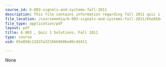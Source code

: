 ```yaml
---
course_id: 6-003-signals-and-systems-fall-2011
description: This file contains information regarding fall 2011 quiz 1 solutions.
file_location: /coursemedia/6-003-signals-and-systems-fall-2011/65e858c21837a32166b9686e89c4d411_MIT6_003F11_q1_sol.pdf
file_type: application/pdf
layout: pdf
title: 6.003 , Quiz 1 Solutions, Fall 2011
type: course
uid: 65e858c21837a32166b9686e89c4d411

---
```

None